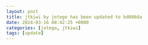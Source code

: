 ```yaml
---
layout: post
title: jtkiwi by jotego has been updated to bd086da
date: 2024-03-16 08:42:25 +0000
categories: [jotego, jtkiwi]
tags: [update]
---
```


